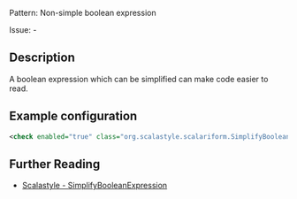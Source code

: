 Pattern: Non-simple boolean expression

Issue: -

## Description

A boolean expression which can be simplified can make code easier to read.

## Example configuration

```xml
<check enabled="true" class="org.scalastyle.scalariform.SimplifyBooleanExpressionChecker" level="warning"/>
```
<a name="org_scalastyle_scalariform_SpaceAfterCommentStartChecker" />

## Further Reading

* [Scalastyle - SimplifyBooleanExpression](https://scalastyle.beautiful-scala.com/rules-1.5.0.html#org_scalastyle_scalariform_SimplifyBooleanExpressionChecker)